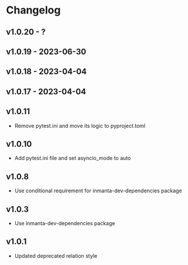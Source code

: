 # Changelog

## v1.0.20 - ?


## v1.0.19 - 2023-06-30


## v1.0.18 - 2023-04-04


## v1.0.17 - 2023-04-04

## v1.0.11
- Remove pytest.ini and move its logic to pyproject.toml

## v1.0.10
 - Add pytest.ini file and set asyncio_mode to auto

## v1.0.8
 - Use conditional requirement for inmanta-dev-dependencies package

## v1.0.3
 - Use inmanta-dev-dependencies package

## v1.0.1
 - Updated deprecated relation style
